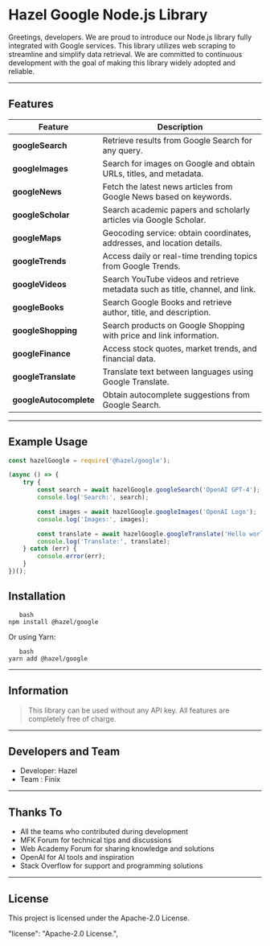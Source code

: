 # Hazel Google Node.js Library

Greetings, developers. We are proud to introduce our Node.js library fully integrated with Google services. This library utilizes web scraping to streamline and simplify data retrieval. We are committed to continuous development with the goal of making this library widely adopted and reliable.  

---

## Features

| Feature | Description |
|---------|-------------|
| **googleSearch** | Retrieve results from Google Search for any query. |
| **googleImages** | Search for images on Google and obtain URLs, titles, and metadata. |
| **googleNews** | Fetch the latest news articles from Google News based on keywords. |
| **googleScholar** | Search academic papers and scholarly articles via Google Scholar. |
| **googleMaps** | Geocoding service: obtain coordinates, addresses, and location details. |
| **googleTrends** | Access daily or real-time trending topics from Google Trends. |
| **googleVideos** | Search YouTube videos and retrieve metadata such as title, channel, and link. |
| **googleBooks** | Search Google Books and retrieve author, title, and description. |
| **googleShopping** | Search products on Google Shopping with price and link information. |
| **googleFinance** | Access stock quotes, market trends, and financial data. |
| **googleTranslate** | Translate text between languages using Google Translate. |
| **googleAutocomplete** | Obtain autocomplete suggestions from Google Search. |

---

## Example Usage

```javascript
const hazelGoogle = require('@hazel/google');

(async () => {
    try {
        const search = await hazelGoogle.googleSearch('OpenAI GPT-4');
        console.log('Search:', search);

        const images = await hazelGoogle.googleImages('OpenAI Logo');
        console.log('Images:', images);

        const translate = await hazelGoogle.googleTranslate('Hello world', 'en', 'id');
        console.log('Translate:', translate);
    } catch (err) {
        console.error(err);
    }
})();
```
## Installation
```
   bash
npm install @hazel/google
```
Or using Yarn:
```
   bash
yarn add @hazel/google
```

---

## Information
> This library can be used without any API key. All features are completely free of charge.

---

## Developers and Team
- Developer: Hazel
- Team : Finix 

---

## Thanks To
- All the teams who contributed during development  
- MFK Forum for technical tips and discussions  
- Web Academy Forum for sharing knowledge and solutions  
- OpenAI for AI tools and inspiration  
- Stack Overflow for support and programming solutions
---

## License
This project is licensed under the Apache-2.0 License.

"license": "Apache-2.0 License.",
